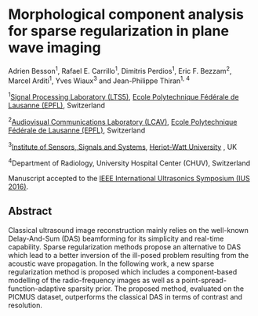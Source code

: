 # Morphological component analysis for sparse regularization in plane wave imaging
[Ecole Polytechnique Fédérale de Lausanne (EPFL)]: http://www.epfl.ch/
[Signal Processing Laboratory (LTS5)]: http://lts5www.epfl.ch
[Audiovisual Communications Laboratory (LCAV)]: http://lcav.epfl.ch/
[IEEE International Ultrasonics Symposium (IUS 2016)]: http://sites.ieee.org/ius-2016/
[Institute of Sensors, Signals and Systems]: https://www.hw.ac.uk/schools/engineering-physical-sciences/institutes/sensors-signals-systems/basp.htm
[Heriot-Watt University]:https://www.hw.ac.uk/


Adrien Besson<sup>1</sup>, Rafael E. Carrillo<sup>1</sup>, Dimitris Perdios<sup>1</sup>, Eric F. Bezzam<sup>2</sup>, Marcel Arditi<sup>1</sup>, Yves Wiaux<sup>3</sup> and Jean-Philippe Thiran<sup>1, 4</sup>

<sup>1</sup>[Signal Processing Laboratory (LTS5)], [Ecole Polytechnique Fédérale de Lausanne (EPFL)], Switzerland

<sup>2</sup>[Audiovisual Communications Laboratory (LCAV)], [Ecole Polytechnique Fédérale de Lausanne (EPFL)], Switzerland

<sup>3</sup>[Institute of Sensors, Signals and Systems], [Heriot-Watt University] , UK

<sup>4</sup>Department of Radiology, University Hospital Center (CHUV), Switzerland

Manuscript accepted to the [IEEE International Ultrasonics Symposium (IUS 2016)].

## Abstract
Classical ultrasound image reconstruction mainly relies on the well-known Delay-And-Sum (DAS) beamforming for its simplicity and real-time capability. Sparse regularization methods propose an alternative to DAS which lead to a better inversion of the ill-posed problem resulting from the acoustic wave propagation. In the following work, a new sparse regularization method is proposed which includes a component-based modelling of the radio-frequency images as well as a point-spread-function-adaptive sparsity prior. The proposed method, evaluated on the PICMUS dataset, outperforms the classical DAS in terms of contrast and resolution.
